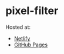 # pixel-filter

Hosted at:
- [Netlify](https://pixel-filter.netlify.com)
- [GitHub Pages](https://kenju.github.io/pixel-filter/)
